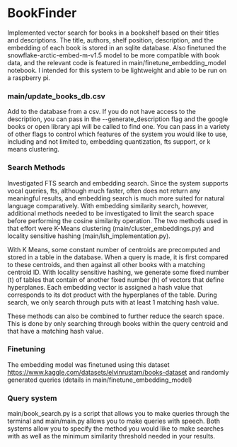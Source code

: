 # BookFinder
Implemented vector search for books in a bookshelf based on their titles and descriptions. The title, authors, shelf position, description, and the embedding of each book is stored in an sqlite database. Also finetuned the snowflake-arctic-embed-m-v1.5 model to be more compatible with book data, and the relevant code is featured in main/finetune_embedding_model notebook. I intended for this system to be lightweight and able to be run on a raspberry pi.

### main/update_books_db.csv 
Add to the database from a csv. If you do not have access to the description, you can pass in the --generate_description flag and the google books or open library api will be called to find one. You can pass in a variety of other flags to control which features of the system you would like to use, including and not limited to, embedding quantization, fts support, or k means clustering.

### Search Methods
Investigated FTS search and embedding search. Since the system supports vocal queries, fts, although much faster, often does not return any meaningful results, and embedding search is much more suited for natural language comparatively. With embedding similarity search, however, additional methods needed to be investigated to limit the search space before performing the cosine similarity operation. The two methods used in that effort were K-Means clustering (main/cluster_embeddings.py) and locality sensitive hashing (main/lsh_implementation.py). 

With K Means, some constant number of centroids are precomputed and stored in a table in the database. When a query is made, it is first compared to these centroids, and then against all other books with a matching centroid ID. 
With locality sensitive hashing, we generate some fixed number (t) of tables that contain of another fixed number (h) of vectors that define hyperplanes. Each embedding vector is assigned a hash value that corresponds to its dot product with the hyperplanes of the table. During search, we only search through puts with at least 1 matching hash value.

These methods can also be combined to further reduce the search space. This is done by only searching through books within the query centroid and that have a matching hash value.

### Finetuning
The embedding model was finetuned using this dataset https://www.kaggle.com/datasets/elvinrustam/books-dataset and randomly generated queries (details in main/finetune_embedding_model)

### Query system
main/book_search.py is a script that allows you to make queries through the terminal and main/main.py allows you to make queries with speech. Both systems allow you to specify the method you would like to make searches with as well as the minimum similarity threshold needed in your results.